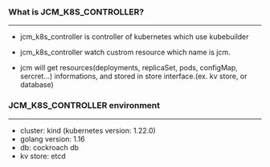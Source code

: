 ### What is JCM_K8S_CONTROLLER?

---

- jcm_k8s_controller is controller of kubernetes which use kubebuilder

- jcm_k8s_controller watch custrom resource which name is jcm.

- jcm will get resources(deployments, replicaSet, pods, configMap, sercret...) informations, and stored in store interface.(ex. kv store, or database)
  

### JCM_K8S_CONTROLLER environment
---

- cluster: kind (kubernetes version: 1.22.0)
- golang version: 1.16
- db: cockroach db
- kv store: etcd
